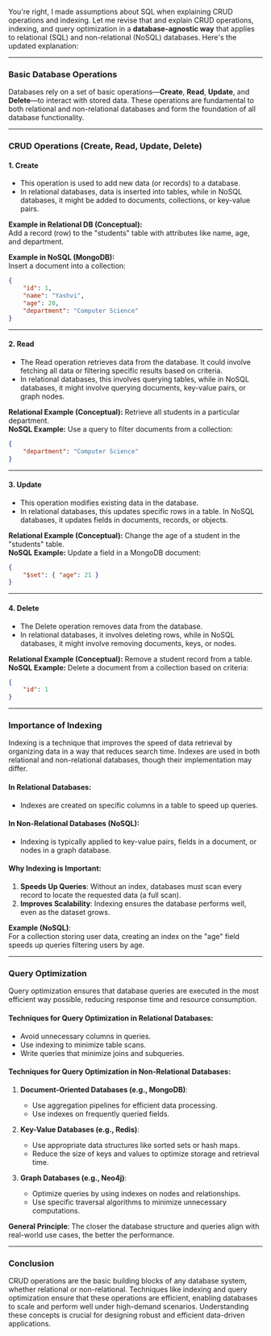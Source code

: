 You're right, I made assumptions about SQL when explaining CRUD operations and indexing. Let me revise that and explain CRUD operations, indexing, and query optimization in a **database-agnostic way** that applies to relational (SQL) and non-relational (NoSQL) databases. Here's the updated explanation:

---

### **Basic Database Operations**

Databases rely on a set of basic operations—**Create**, **Read**, **Update**, and **Delete**—to interact with stored data. These operations are fundamental to both relational and non-relational databases and form the foundation of all database functionality.

---

### **CRUD Operations (Create, Read, Update, Delete)**

#### 1. **Create**  
   - This operation is used to add new data (or records) to a database.  
   - In relational databases, data is inserted into tables, while in NoSQL databases, it might be added to documents, collections, or key-value pairs.  

   **Example in Relational DB (Conceptual):**  
   Add a record (row) to the "students" table with attributes like name, age, and department.  

   **Example in NoSQL (MongoDB):**  
   Insert a document into a collection:  
   ```json
   {
       "id": 1,
       "name": "Yashvi",
       "age": 20,
       "department": "Computer Science"
   }
   ```

---

#### 2. **Read**  
   - The Read operation retrieves data from the database. It could involve fetching all data or filtering specific results based on criteria.  
   - In relational databases, this involves querying tables, while in NoSQL databases, it might involve querying documents, key-value pairs, or graph nodes.  

   **Relational Example (Conceptual):** Retrieve all students in a particular department.  
   **NoSQL Example:** Use a query to filter documents from a collection:  
   ```json
   {
       "department": "Computer Science"
   }
   ```

---

#### 3. **Update**  
   - This operation modifies existing data in the database.  
   - In relational databases, this updates specific rows in a table. In NoSQL databases, it updates fields in documents, records, or objects.  

   **Relational Example (Conceptual):** Change the age of a student in the "students" table.  
   **NoSQL Example:** Update a field in a MongoDB document:  
   ```json
   {
       "$set": { "age": 21 }
   }
   ```

---

#### 4. **Delete**  
   - The Delete operation removes data from the database.  
   - In relational databases, it involves deleting rows, while in NoSQL databases, it might involve removing documents, keys, or nodes.  

   **Relational Example (Conceptual):** Remove a student record from a table.  
   **NoSQL Example:** Delete a document from a collection based on criteria:  
   ```json
   {
       "id": 1
   }
   ```

---

### **Importance of Indexing**

Indexing is a technique that improves the speed of data retrieval by organizing data in a way that reduces search time. Indexes are used in both relational and non-relational databases, though their implementation may differ.

#### **In Relational Databases**:
- Indexes are created on specific columns in a table to speed up queries.
  
#### **In Non-Relational Databases (NoSQL)**:
- Indexing is typically applied to key-value pairs, fields in a document, or nodes in a graph database.  

#### **Why Indexing is Important**:
1. **Speeds Up Queries**: Without an index, databases must scan every record to locate the requested data (a full scan).  
2. **Improves Scalability**: Indexing ensures the database performs well, even as the dataset grows.  

**Example (NoSQL)**:  
For a collection storing user data, creating an index on the "age" field speeds up queries filtering users by age.

---

### **Query Optimization**

Query optimization ensures that database queries are executed in the most efficient way possible, reducing response time and resource consumption.  

#### **Techniques for Query Optimization in Relational Databases**:
- Avoid unnecessary columns in queries.
- Use indexing to minimize table scans.
- Write queries that minimize joins and subqueries.

#### **Techniques for Query Optimization in Non-Relational Databases**:
1. **Document-Oriented Databases (e.g., MongoDB)**:  
   - Use aggregation pipelines for efficient data processing.  
   - Use indexes on frequently queried fields.

2. **Key-Value Databases (e.g., Redis)**:  
   - Use appropriate data structures like sorted sets or hash maps.  
   - Reduce the size of keys and values to optimize storage and retrieval time.

3. **Graph Databases (e.g., Neo4j)**:  
   - Optimize queries by using indexes on nodes and relationships.  
   - Use specific traversal algorithms to minimize unnecessary computations.

**General Principle**: The closer the database structure and queries align with real-world use cases, the better the performance.

---

### **Conclusion**

CRUD operations are the basic building blocks of any database system, whether relational or non-relational. Techniques like indexing and query optimization ensure that these operations are efficient, enabling databases to scale and perform well under high-demand scenarios. Understanding these concepts is crucial for designing robust and efficient data-driven applications.
